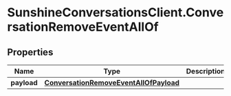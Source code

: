 # SunshineConversationsClient.ConversationRemoveEventAllOf

## Properties

Name | Type | Description | Notes
------------ | ------------- | ------------- | -------------
**payload** | [**ConversationRemoveEventAllOfPayload**](ConversationRemoveEventAllOfPayload.md) |  | [optional] 


